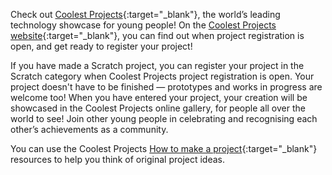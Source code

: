 Check out [Coolest Projects](https://coolestprojects.org/){:target="_blank"}, the world’s leading technology showcase for young people! On the [Coolest Projects website](https://coolestprojects.org/){:target="_blank"}, you can find out when project registration is open, and get ready to register your project!

If you have made a Scratch project, you can register your project in the Scratch category when Coolest Projects project registration is open. Your project doesn't have to be finished — prototypes and works in progress are welcome too! When you have entered your project, your creation will be showcased in the Coolest Projects online gallery, for people all over the world to see! Join other young people in celebrating and recognising each other’s achievements as a community.

You can use the Coolest Projects [How to make a project](https://coolestprojects.org/2020/03/31/how-to-make-a-project-workbook-and-additional-resources/){:target="_blank"} resources to help you think of original project ideas.
